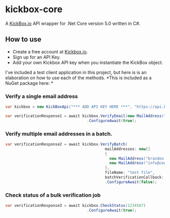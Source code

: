 # kickbox-core

A [KickBox.io](https://kickbox.io) API wrapper for .Net Core version 5.0 written in C#.

## How to use

- Create a free account at [Kickbox.io](https://kickbox.io).
- Sign up for an API Key.
- Add your own Kickbox API key when you instantiate the KickBox object.

I've included a test client application in this project, but here is is an elaboration on how to use each of the methods.
*This is included as a NuGet package here: *
### Verify a single email address

```C#
var kickbox = new KickBoxApi("*** ADD API KEY HERE ***", "https://api.kickbox.com/v2");

var verificationResponse1 = await kickbox.VerifyEmail(new MailAddress("info@coderpro.net"))
                                    .ConfigureAwait(true);
```

### Verify multiple email addresses in a batch.

```c#
var verificationResponse2 = await kickbox.VerifyBatch(
                                            mailAddresses: new[]
                                            {
                                              new MailAddress("brandon.osborne@gamil.com"),
                                              new MailAddress("info@coderpro.net")
                                            },
                                            fileName: "test file",
                                            batchVerificationCallback: null)
                                            .ConfigureAwait(false);
```

### Check status of a bulk verification job

```c#
var verificationResponse3 = await kickbox.CheckStatus(1234567)
                                    .ConfigureAwait(true);
```
